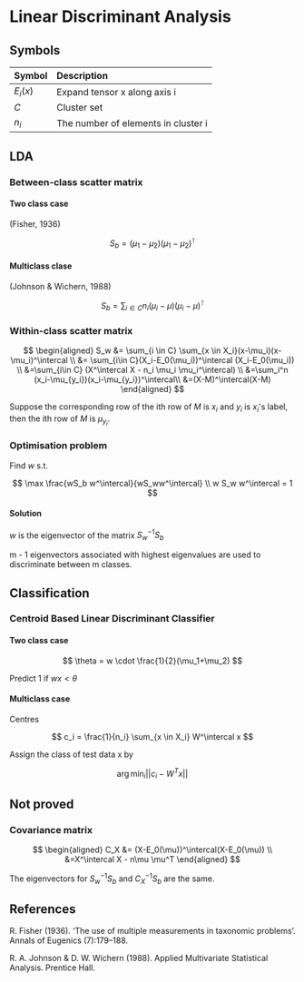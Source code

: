 # Linear Discriminant Analysis

## Symbols

| Symbol | Description |
| :--- | :--- |
| $E_i(x)$ | Expand tensor x along axis i |
| $C$ | Cluster set |
| $n_i$ | The number of elements in cluster i |

## LDA

### Between-class scatter matrix

#### Two class case

(Fisher, 1936)

$$
S_b = (\mu_1-\mu_2)(\mu_1-\mu_2)^\intercal
$$

#### Multiclass clase

(Johnson & Wichern, 1988)

$$
S_b=\sum_{i\in C}n_i(\mu_i - \mu)(\mu_i-\mu)^\intercal
$$

### Within-class scatter matrix

$$
\begin{aligned}
S_w &= \sum_{i \in C} \sum_{x \in X_i}(x-\mu_i)(x-\mu_i)^\intercal \\
&= \sum_{i\in C}(X_i-E_0(\mu_i))^\intercal (X_i-E_0(\mu_i)) \\
&=\sum_{i\in C} (X^\intercal X - n_i \mu_i \mu_i^\intercal) \\
&=\sum_i^n (x_i-\mu_{y_i})(x_i-\mu_{y_i})^\intercal\\
&=(X-M)^\intercal(X-M)
\end{aligned}
$$

Suppose the corresponding row of the ith row of $M$ is $x_i$ and $y_i$ is $x_i$'s label, then the ith row of $M$ is $\mu_{y_i}$.

### Optimisation problem

Find $w$ s.t.

$$
\max \frac{wS_b w^\intercal}{wS_ww^\intercal} \\
w S_w w^\intercal = 1
$$

#### Solution

$w$ is the eigenvector of the matrix $S_w^{-1} S_b$

m - 1 eigenvectors associated with highest eigenvalues are used to discriminate between m classes.

## Classification

### Centroid Based Linear Discriminant Classifier

#### Two class case

$$
\theta = w \cdot \frac{1}{2}(\mu_1+\mu_2)
$$

Predict 1 if $wx < \theta$

#### Multiclass case

Centres

$$
c_i = \frac{1}{n_i} \sum_{x \in X_i} W^\intercal x
$$

Assign the class of test data x by

$$
\arg\min_i ||c_i - W^T x||
$$

## Not proved

### Covariance matrix

$$
\begin{aligned}
C_X &= (X-E_0(\mu))^\intercal(X-E_0(\mu)) \\
&=X^\intercal X - n\mu \mu^T
\end{aligned}
$$

The eigenvectors for $S_w^{-1}S_b$ and $C_X^{-1} S_b$ are the same.

## References

R. Fisher \(1936\). ‘The use of multiple measurements in taxonomic problems’. Annals of Eugenics \(7\):179–188.

R. A. Johnson & D. W. Wichern \(1988\). Applied Multivariate Statistical Analysis. Prentice Hall.  


